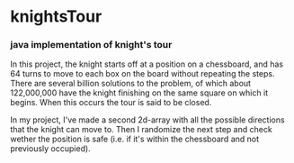 # knightsTour
### java implementation of knight's tour

<p> In this project, the knight starts off at a position on a chessboard, and has 64 turns to move to each box on the board without repeating the steps. There are several billion solutions to the problem, of which about 122,000,000 have the knight finishing on the same square on which it begins. When this occurs the tour is said to be closed.</p>

<p>In my project, I've made a second 2d-array with all the possible directions that the knight can move to. Then I randomize the next step and check wether the position is safe (i.e. if it's within the chessboard and not previously occupied). 
